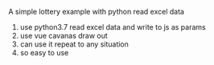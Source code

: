 A simple lottery example with python read excel data
1. use python3.7 read excel data and write to js as params
2. use vue cavanas draw out
3. can use it repeat to any situation
4. so easy to use
